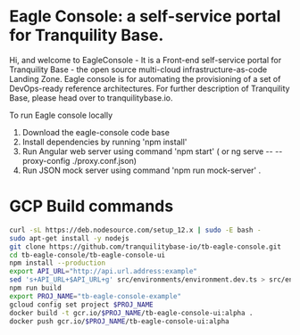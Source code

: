 # Eagle Console: a self-service portal for Tranquility Base.

Hi, and welcome to EagleConsole  - It is a Front-end self-service portal for Tranquility Base - the open source multi-cloud infrastructure-as-code Landing Zone. Eagle console is for automating the provisioning of a set of DevOps-ready reference architectures. For further description of Tranquility Base, please head over to tranquilitybase.io.


To run Eagle console locally

1. Download the eagle-console code base
2. Install dependencies by running  'npm install'
3. Run Angular web server using command 'npm start' ( or ng serve -- --proxy-config ./proxy.conf.json)
4. Run JSON mock server using command 'npm run mock-server' .


# GCP Build commands

```sh
curl -sL https://deb.nodesource.com/setup_12.x | sudo -E bash -
sudo apt-get install -y nodejs
git clone https://github.com/tranquilitybase-io/tb-eagle-console.git
cd tb-eagle-console/tb-eagle-console-ui
npm install --production
export API_URL="http://api.url.address:example"
sed 's+API_URL+$API_URL+g' src/environments/environment.dev.ts > src/environments/environment.prod.ts
npm run build
export PROJ_NAME="tb-eagle-console-example"
gcloud config set project $PROJ_NAME
docker build -t gcr.io/$PROJ_NAME/tb-eagle-console-ui:alpha .
docker push gcr.io/$PROJ_NAME/tb-eagle-console-ui:alpha
```